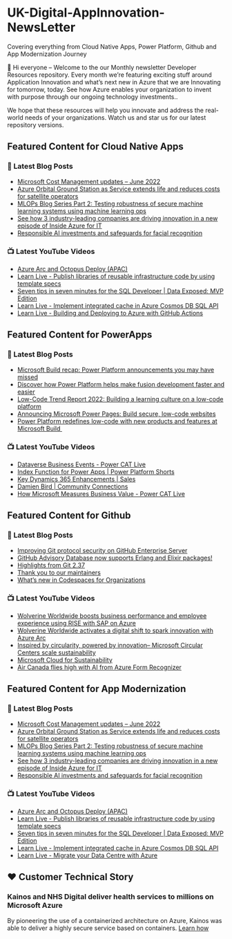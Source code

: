 # UK-Digital-AppInnovation-NewsLetter

Covering everything from Cloud Native Apps, Power Platform, Github and App Modernization Journey

👋 Hi everyone – Welcome to the our Monthly newsletter Developer Resources repository. Every month we’re featuring exciting stuff around Application Innovation and what’s next new in Azure that we are Innovating for tomorrow, today. See how Azure enables your organization to invent with purpose through our ongoing technology investments..


We hope that these resources will help you innovate and address the real-world needs of your organizations. Watch us and star us for our latest repository versions.

## Featured Content for Cloud Native Apps


### 📝 Latest Blog Posts

    
<!-- BLOGCNA:START -->
- [Microsoft Cost Management updates – June 2022](https://azure.microsoft.com/blog/microsoft-cost-management-updates-june-2022/)
- [Azure Orbital Ground Station as Service extends life and reduces costs for satellite operators](https://azure.microsoft.com/blog/azure-orbital-ground-station-as-service-extends-life-and-reduces-costs-for-satellite-operators/)
- [MLOPs Blog Series Part 2: Testing robustness of secure machine learning systems using machine learning ops](https://azure.microsoft.com/blog/mlops-blog-series-part-2-testing-robustness-of-secure-machine-learning-systems-using-machine-learning-ops/)
- [See how 3 industry-leading companies are driving innovation in a new episode of Inside Azure for IT](https://azure.microsoft.com/blog/see-how-3-industryleading-companies-are-driving-innovation-in-a-new-episode-of-inside-azure-for-it/)
- [Responsible AI investments and safeguards for facial recognition](https://azure.microsoft.com/blog/responsible-ai-investments-and-safeguards-for-facial-recognition/)
<!-- BLOGCNA:END -->

### 📺 Latest YouTube Videos

 
<!-- YOUTUBECNA:START -->
- [Azure Arc and Octopus Deploy &lpar;APAC&rpar;](https://www.youtube.com/watch?v=5hYOC8DIrTg)
- [Learn Live - Publish libraries of reusable infrastructure code by using template specs](https://www.youtube.com/watch?v=apGROwhd5nY)
- [Seven tips in seven minutes for the SQL Developer | Data Exposed: MVP Edition](https://www.youtube.com/watch?v=lwlRI-IpGLA)
- [Learn Live - Implement integrated cache in Azure Cosmos DB SQL API](https://www.youtube.com/watch?v=84B5_QYgv-A)
- [Learn Live - Building and Deploying to Azure with GitHub Actions](https://www.youtube.com/watch?v=JIevEq6dcP0)
<!-- YOUTUBECNA:END -->

##  Featured Content for PowerApps
### 📝 Latest Blog Posts
<!-- BLOGPOWER:START -->
- [Microsoft Build recap: Power Platform announcements you may have missed](https://cloudblogs.microsoft.com/powerplatform/2022/05/31/microsoft-build-recap-power-platform-announcements-you-may-have-missed/)
- [Discover how Power Platform helps make fusion development faster and easier](https://cloudblogs.microsoft.com/powerplatform/2022/05/25/discover-how-power-platform-helps-make-fusion-development-faster-and-easier/)
- [Low-Code Trend Report 2022: Building a learning culture on a low-code platform](https://cloudblogs.microsoft.com/powerplatform/2022/05/24/low-code-trend-report-2022-building-a-learning-culture-on-a-low-code-platform/)
- [Announcing Microsoft Power Pages: Build secure, low-code websites](https://powerpages.microsoft.com/blog/announcing-microsoft-power-pages-build-secure-low-code-websites/)
- [Power Platform redefines low-code with new products and features at Microsoft Build ](https://cloudblogs.microsoft.com/powerplatform/2022/05/24/power-platform-redefines-low-code-with-new-products-and-features-at-microsoft-build/)
<!-- BLOGPOWER:END -->
 ### 📺 Latest YouTube Videos
    
<!-- YOUTUBEPOWER:START -->
- [Dataverse Business Events - Power CAT Live](https://www.youtube.com/watch?v=1L5ErpKNK50)
- [Index Function for Power Apps | Power Platform Shorts](https://www.youtube.com/watch?v=SgVKir9tLdc)
- [Key Dynamics 365 Enhancements | Sales](https://www.youtube.com/watch?v=eiV5RQKngkA)
- [Damien Bird | Community Connections](https://www.youtube.com/watch?v=5ViJeGBuasA)
- [How Microsoft Measures Business Value - Power CAT Live](https://www.youtube.com/watch?v=cOkJI_e0Ni0)
<!-- YOUTUBEPOWER:END -->

##  Featured Content for Github
### 📝 Latest Blog Posts
<!-- BLOGGITHUB:START -->
- [Improving Git protocol security on GitHub Enterprise Server](https://github.blog/2022-06-28-improving-git-protocol-security-on-github-enterprise-server/)
- [GitHub Advisory Database now supports Erlang and Elixir packages!](https://github.blog/2022-06-27-github-advisory-database-now-supports-erlang-and-elixir-packages/)
- [Highlights from Git 2.37](https://github.blog/2022-06-27-highlights-from-git-2-37/)
- [Thank you to our maintainers](https://github.blog/2022-06-24-thank-you-to-our-maintainers/)
- [What’s new in Codespaces for Organizations](https://github.blog/2022-06-22-whats-new-in-codespaces-for-organizations/)
<!-- BLOGGITHUB:END -->
### 📺 Latest YouTube Videos
<!-- YOUTUBEGITHUB:START -->
- [Wolverine Worldwide boosts business performance and employee experience using RISE with SAP on Azure](https://www.youtube.com/watch?v=NjwsD_TGhIU)
- [Wolverine Worldwide activates a digital shift to spark innovation with Azure Arc](https://www.youtube.com/watch?v=gt5jGGaKDiI)
- [Inspired by circularity, powered by innovation– Microsoft Circular Centers scale sustainability](https://www.youtube.com/watch?v=IcWg7F85puY)
- [Microsoft Cloud for Sustainability](https://www.youtube.com/watch?v=HDYRb-8HXgE)
- [Air Canada flies high with AI from Azure Form Recognizer](https://www.youtube.com/watch?v=NqyZ_7btL5I)
<!-- YOUTUBEGITHUB:END -->
##  Featured Content for App Modernization
### 📝 Latest Blog Posts
<!-- BLOGAPPMOD:START -->
- [Microsoft Cost Management updates – June 2022](https://azure.microsoft.com/blog/microsoft-cost-management-updates-june-2022/)
- [Azure Orbital Ground Station as Service extends life and reduces costs for satellite operators](https://azure.microsoft.com/blog/azure-orbital-ground-station-as-service-extends-life-and-reduces-costs-for-satellite-operators/)
- [MLOPs Blog Series Part 2: Testing robustness of secure machine learning systems using machine learning ops](https://azure.microsoft.com/blog/mlops-blog-series-part-2-testing-robustness-of-secure-machine-learning-systems-using-machine-learning-ops/)
- [See how 3 industry-leading companies are driving innovation in a new episode of Inside Azure for IT](https://azure.microsoft.com/blog/see-how-3-industryleading-companies-are-driving-innovation-in-a-new-episode-of-inside-azure-for-it/)
- [Responsible AI investments and safeguards for facial recognition](https://azure.microsoft.com/blog/responsible-ai-investments-and-safeguards-for-facial-recognition/)
<!-- BLOGAPPMOD:END -->
### 📺 Latest YouTube Videos
<!-- YOUTUBEAPPMOD:START -->
- [Azure Arc and Octopus Deploy &lpar;APAC&rpar;](https://www.youtube.com/watch?v=5hYOC8DIrTg)
- [Learn Live - Publish libraries of reusable infrastructure code by using template specs](https://www.youtube.com/watch?v=apGROwhd5nY)
- [Seven tips in seven minutes for the SQL Developer | Data Exposed: MVP Edition](https://www.youtube.com/watch?v=lwlRI-IpGLA)
- [Learn Live - Implement integrated cache in Azure Cosmos DB SQL API](https://www.youtube.com/watch?v=84B5_QYgv-A)
- [Learn Live - Migrate your Data Centre with Azure](https://www.youtube.com/watch?v=JIevEq6dcP0)
<!-- YOUTUBEAPPMOD:END -->


## ♥️ Customer Technical Story 

### Kainos and NHS Digital deliver health services to millions on Microsoft Azure

By pioneering the use of a containerized architecture on Azure, Kainos was able to deliver a highly secure service based on containers. [Learn how](https://customers.microsoft.com/en-us/story/1368348549535774520-kainos-and-nhs-digital-deliver-health-services-to-millions-on-microsoft-azure)

